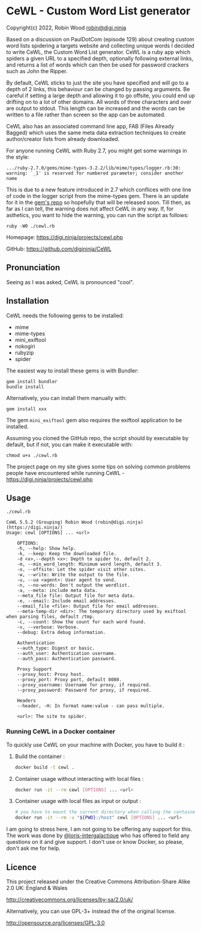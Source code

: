 # CeWL - Custom Word List generator

Copyright(c) 2022, Robin Wood <robin@digi.ninja>

Based on a discussion on PaulDotCom (episode 129) about creating custom word lists spidering a targets website and collecting unique words I decided to write CeWL, the Custom Word List generator. CeWL is a ruby app which spiders a given URL to a specified depth, optionally following external links, and returns a list of words which can then be used for password crackers such as John the Ripper.

By default, CeWL sticks to just the site you have specified and will go to a depth of 2 links, this behaviour can be changed by passing arguments. Be careful if setting a large depth and allowing it to go offsite, you could end up drifting on to a lot of other domains. All words of three characters and over are output to stdout. This length can be increased and the words can be written to a file rather than screen so the app can be automated.

CeWL also has an associated command line app, FAB (Files Already Bagged) which uses the same meta data extraction techniques to create author/creator lists from already downloaded.

For anyone running CeWL with Ruby 2.7, you might get some warnings in the style:

```
.../ruby-2.7.0/gems/mime-types-3.2.2/lib/mime/types/logger.rb:30: warning: `_1' is reserved for numbered parameter; consider another name
```
This is due to a new feature introduced in 2.7 which conflices with one line of code in the logger script from the mime-types gem. There is an update for it in the [gem's repo](https://github.com/mime-types/ruby-mime-types/commit/c44673179d24e495e5fb93282a87d37f09925d25#diff-f0a644249326afd54e7a0b90c807f8a6) so hopefully that will be released soon. Till then, as far as I can tell, the warning does not affect CeWL in any way. If, for asthetics, you want to hide the warning, you can run the script as follows:

```
ruby -W0 ./cewl.rb
```

Homepage: <https://digi.ninja/projects/cewl.php>

GitHub: <https://github.com/digininja/CeWL>

## Pronunciation

Seeing as I was asked, CeWL is pronounced "cool".

## Installation

CeWL needs the following gems to be installed:

* mime
* mime-types
* mini_exiftool
* nokogiri
* rubyzip
* spider

The easiest way to install these gems is with Bundler:

```
gem install bundler
bundle install
```

Alternatively, you can install them manually with:

```
gem install xxx
```

The gem `mini_exiftool` gem also requires the exiftool application to be installed.

Assuming you cloned the GitHub repo, the script should by executable by default, but if not, you can make it executable with:

```
chmod u+x ./cewl.rb
```

The project page on my site gives some tips on solving common problems people
have encountered while running CeWL - https://digi.ninja/projects/cewl.php

## Usage

```
./cewl.rb

CeWL 5.5.2 (Grouping) Robin Wood (robin@digi.ninja) (https://digi.ninja/)
Usage: cewl [OPTIONS] ... <url>

    OPTIONS:
	-h, --help: Show help.
	-k, --keep: Keep the downloaded file.
	-d <x>,--depth <x>: Depth to spider to, default 2.
	-m, --min_word_length: Minimum word length, default 3.
	-o, --offsite: Let the spider visit other sites.
	-w, --write: Write the output to the file.
	-u, --ua <agent>: User agent to send.
	-n, --no-words: Don't output the wordlist.
	-a, --meta: include meta data.
	--meta_file file: Output file for meta data.
	-e, --email: Include email addresses.
	--email_file <file>: Output file for email addresses.
	--meta-temp-dir <dir>: The temporary directory used by exiftool when parsing files, default /tmp.
	-c, --count: Show the count for each word found.
	-v, --verbose: Verbose.
	--debug: Extra debug information.

	Authentication
	--auth_type: Digest or basic.
	--auth_user: Authentication username.
	--auth_pass: Authentication password.

	Proxy Support
	--proxy_host: Proxy host.
	--proxy_port: Proxy port, default 8080.
	--proxy_username: Username for proxy, if required.
	--proxy_password: Password for proxy, if required.

	Headers
	--header, -H: In format name:value - can pass multiple.

    <url>: The site to spider.
```

### Running CeWL in a Docker container

To quickly use CeWL on your machine with Docker, you have to build it :
1. Build the container :
    ```sh
    docker build -t cewl .
    ```
2. Container usage without interacting with local files :
    ```sh
    docker run -it --rm cewl [OPTIONS] ... <url>
    ```
3. Container usage with local files as input or output :
    ```sh
    # you have to mount the current directory when calling the container 
    docker run -it --rm -v "${PWD}:/host" cewl [OPTIONS] ... <url>
    ```

I am going to stress here, I am not going to be offering any support for this. The work was done by [@loris-intergalactique](https://github.com/loris-intergalactique) who has offered to field any questions on it and give support. I don't use or know Docker, so please, don't ask me for help.

## Licence

This project released under the Creative Commons Attribution-Share Alike 2.0 UK: England & Wales

<http://creativecommons.org/licenses/by-sa/2.0/uk/>

Alternatively, you can use GPL-3+ instead the of the original license.

<http://opensource.org/licenses/GPL-3.0>
